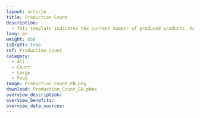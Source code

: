 ```yaml
---
layout: article
title: Production Count
description: 
  - This template indicates the current number of produced products. Replace the variable with a data source and delete the script to get it working for your real use case.
lang: en
weight: 650
isDraft: true
ref: Production_Count
category:
  - All
  - Count
  - Large
  - Food
image: Production_Count_EN.png
download: Production_Count_EN.pbmx
overview_description:
overview_benefits:
overview_data_sources:
---
```

